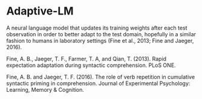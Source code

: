 # Adaptive-LM
A neural language model that updates its training weights after each test observation in order to better adapt to the test domain, hopefully in a similar fashion to humans in laboratory settings (Fine et al., 2013; Fine and Jaeger, 2016).

Fine, A. B., Jaeger, T. F., Farmer, T. A, and Qian, T. (2013). Rapid expectation adaptation during syntactic comprehension. PLoS ONE.

Fine, A. B. and Jaeger, T. F. (2016). The role of verb repetition in cumulative syntactic priming in comprehension. Journal of Experimental Psychology: Learning, Memory & Cognition.
